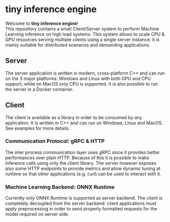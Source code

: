 # tiny inference engine
Welcome to **tiny inference engine**!  
This repository contains a small Client/Server system to perform Machine Learning inference on high load systems.
This system allows to scale CPU & GPU resources serving multiple clients using a single server instance: it is mainly suitable for distributed scenarios and demanding applications.

## Server
The server application is written in modern, cross-platform C++ and can run on the 3 major platforms: Windows and Linux with both GPU and CPU support, while on MacOS only CPU is supported.
It is also possible to run the server in a Docker container.

## Client
The client is available as a library in order to be consumed by any application.
It is written in C++ and can run on Windows, Linux and MacOS.
See examples for more details.

### Communication Protocol: gRPC & HTTP
The inter process communication layer uses gRPC since it provides better performances over plain HTTP.
Because of this it is possible to make inference calls using only the client library.
The server however exposes also some HTTP endpoints to provide metrics and allow dynamic tuning at runtime so that other applications (e.g. curl) can be used to interact with it.

### Machine Learning Backend: ONNX Runtime
Currently only ONNX Runtime is supported as server backend.
The client is completely decoupled from the server backend: client applications must apply preprocessing in order to send properly formatted requests for the model required on server side.
